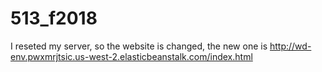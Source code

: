 # 513_f2018
I reseted my server, so the website is changed, the new one is
http://wd-env.pwxmrjtsic.us-west-2.elasticbeanstalk.com/index.html
